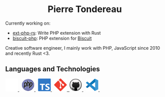 <h1 align="center">Pierre Tondereau</h1>

Currently working on:
- [ext-php-rs](https://github.com/davidcole1340/ext-php-rs): Write PHP extension with Rust
- [biscuit-php](https://github.com/ptondereau/biscuit-php): PHP extension for [Biscuit](https://biscuitsec.org)

Creative software engineer, I mainly work with PHP, JavaScript since 2010 and recently Rust <3. 

## Languages and Technologies
<div>
  <a href="https://www.rust-lang.org/">
    <img
        src="img/rust.svg"
        title="Rust"
        alt="Rust Programming Language icon"
        width="40"
        height="40"
    />
  </a>&nbsp;
  <a href="https://www.php.net/">
    <img
      src="img/php.svg"
      title="PHP"
      alt="PHP icon"
      width="40"
      height="40"
    />
  </a>&nbsp;
  <a href="https://www.typescriptlang.org/">
    <img
      src="img/ts.svg"
      title="Typescript"
      alt="Typescript icon"
      width="40"
      height="40"
    />
  </a>&nbsp;
  <a href="https://git-scm.com/">
    <img
      src="img/git.svg"
      title="Git"
      alt="Git icon"
      width="40"
      height="40"
    />&nbsp;
  <a href="https://github.com/">
    <img
      src="img/github.svg"
      title="GitHub"
      alt="GitHub icon"
      width="40"
      height="40"
    />
  </a>&nbsp;
  <a href="https://code.visualstudio.com/">
    <img
      src="img/vscode.svg"
      title="VS Code"
      alt="VS Code icon"
      width="40"
      height="40"
    />
  </a>&nbsp;
</div>
